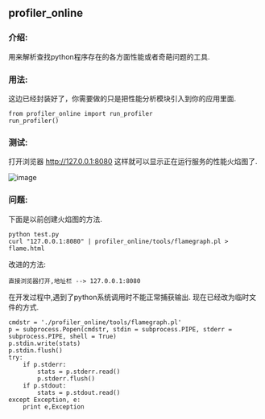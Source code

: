 ## profiler_online

### 介绍:
用来解析查找python程序存在的各方面性能或者奇葩问题的工具.

### 用法:
这边已经封装好了，你需要做的只是把性能分析模块引入到你的应用里面.
```
from profiler_online import run_profiler
run_profiler()
```

### 测试:

打开浏览器 http://127.0.0.1:8080  这样就可以显示正在运行服务的性能火焰图了.

![image](https://github.com/rfyiamcool/profiler_online/master/img/demo.png)

### 问题:

下面是以前创建火焰图的方法.

```
python test.py
curl "127.0.0.1:8080" | profiler_online/tools/flamegraph.pl > flame.html
```

改进的方法:
```
直接浏览器打开,地址栏 --> 127.0.0.1:8080
```

在开发过程中,遇到了python系统调用时不能正常捕获输出. 现在已经改为临时文件的方式.
```
cmdstr = './profiler_online/tools/flamegraph.pl'
p = subprocess.Popen(cmdstr, stdin = subprocess.PIPE, stderr = subprocess.PIPE, shell = True)
p.stdin.write(stats)
p.stdin.flush()
try:
    if p.stderr:
        stats = p.stderr.read()
        p.stderr.flush()
    if p.stdout:
        stats = p.stdout.read()
except Exception, e:
    print e,Exception
```


